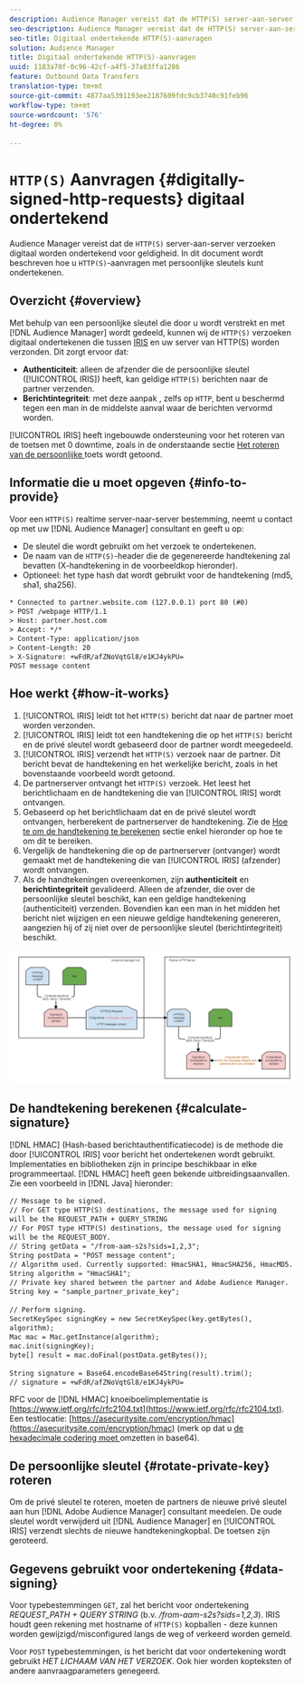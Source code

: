 ```yaml
---
description: Audience Manager vereist dat de HTTP(S) server-aan-server verzoeken digitaal worden ondertekend voor geldigheid. In dit document wordt beschreven hoe u HTTP-aanvragen kunt ondertekenen met persoonlijke sleutels.
seo-description: Audience Manager vereist dat de HTTP(S) server-aan-server verzoeken digitaal worden ondertekend voor geldigheid. In dit document wordt beschreven hoe u HTTP(S)-aanvragen kunt ondertekenen met persoonlijke sleutels.
seo-title: Digitaal ondertekende HTTP(S)-aanvragen
solution: Audience Manager
title: Digitaal ondertekende HTTP(S)-aanvragen
uuid: 1183a70f-0c96-42cf-a4f5-37a83ffa1286
feature: Outbound Data Transfers
translation-type: tm+mt
source-git-commit: 4877aa5391193ee2187609fdc9cb3740c91feb96
workflow-type: tm+mt
source-wordcount: '576'
ht-degree: 0%

---
```



# `HTTP(S)` Aanvragen {#digitally-signed-http-requests} digitaal ondertekend

Audience Manager vereist dat de `HTTP(S)` server-aan-server verzoeken digitaal worden ondertekend voor geldigheid. In dit document wordt beschreven hoe u `HTTP(S)`-aanvragen met persoonlijke sleutels kunt ondertekenen.

## Overzicht {#overview}

<!-- digitally_signed_http_requests.xml -->

Met behulp van een persoonlijke sleutel die door u wordt verstrekt en met [!DNL Audience Manager] wordt gedeeld, kunnen wij de `HTTP(S)` verzoeken digitaal ondertekenen die tussen [IRIS](../../../reference/system-components/components-data-action.md#iris) en uw server van HTTP(S) worden verzonden. Dit zorgt ervoor dat:

* **Authenticiteit**: alleen de afzender die de persoonlijke sleutel ([!UICONTROL IRIS]) heeft, kan geldige  `HTTP(S)` berichten naar de partner verzenden.
* **Berichtintegriteit**: met deze aanpak , zelfs op  `HTTP`, bent u beschermd tegen een man in de middelste aanval waar de berichten vervormd worden.

[!UICONTROL IRIS] heeft ingebouwde ondersteuning voor het roteren van de toetsen met 0 downtime, zoals in de onderstaande sectie  [Het roteren van de persoonlijke ](../../../integration/receiving-audience-data/real-time-outbound-transfers/digitally-signed-http-requests.md#rotate-private-key) toets wordt getoond.

## Informatie die u moet opgeven {#info-to-provide}

Voor een `HTTP(S)` realtime server-naar-server bestemming, neemt u contact op met uw [!DNL Audience Manager] consultant en geeft u op:

* De sleutel die wordt gebruikt om het verzoek te ondertekenen.
* De naam van de `HTTP(S)`-header die de gegenereerde handtekening zal bevatten (X-handtekening in de voorbeeldkop hieronder).
* Optioneel: het type hash dat wordt gebruikt voor de handtekening (md5, sha1, sha256).

```
* Connected to partner.website.com (127.0.0.1) port 80 (#0)
> POST /webpage HTTP/1.1
> Host: partner.host.com
> Accept: */*
> Content-Type: application/json
> Content-Length: 20
> X-Signature: +wFdR/afZNoVqtGl8/e1KJ4ykPU=
POST message content
```

## Hoe werkt {#how-it-works}

1. [!UICONTROL IRIS] leidt tot het  `HTTP(S)` bericht dat naar de partner moet worden verzonden.
1. [!UICONTROL IRIS] leidt tot een handtekening die op het  `HTTP(S)` bericht en de privé sleutel wordt gebaseerd door de partner wordt meegedeeld.
1. [!UICONTROL IRIS] verzendt het  `HTTP(S)` verzoek naar de partner. Dit bericht bevat de handtekening en het werkelijke bericht, zoals in het bovenstaande voorbeeld wordt getoond.
1. De partnerserver ontvangt het `HTTP(S)` verzoek. Het leest het berichtlichaam en de handtekening die van [!UICONTROL IRIS] wordt ontvangen.
1. Gebaseerd op het berichtlichaam dat en de privé sleutel wordt ontvangen, herberekent de partnerserver de handtekening. Zie de [Hoe te om de handtekening te berekenen](../../../integration/receiving-audience-data/real-time-outbound-transfers/digitally-signed-http-requests.md#calculate-signature) sectie enkel hieronder op hoe te om dit te bereiken.
1. Vergelijk de handtekening die op de partnerserver (ontvanger) wordt gemaakt met de handtekening die van [!UICONTROL IRIS] (afzender) wordt ontvangen.
1. Als de handtekeningen overeenkomen, zijn **authenticiteit** en **berichtintegriteit** gevalideerd. Alleen de afzender, die over de persoonlijke sleutel beschikt, kan een geldige handtekening (authenticiteit) verzenden. Bovendien kan een man in het midden het bericht niet wijzigen en een nieuwe geldige handtekening genereren, aangezien hij of zij niet over de persoonlijke sleutel (berichtintegriteit) beschikt.

![](assets/iris-digitally-sign-http-request.png)

## De handtekening berekenen {#calculate-signature}

[!DNL HMAC] (Hash-based berichtauthentificatiecode) is de methode die door  [!UICONTROL IRIS] voor bericht het ondertekenen wordt gebruikt. Implementaties en bibliotheken zijn in principe beschikbaar in elke programmeertaal. [!DNL HMAC] heeft geen bekende uitbreidingsaanvallen. Zie een voorbeeld in [!DNL Java] hieronder:

```
// Message to be signed.
// For GET type HTTP(S) destinations, the message used for signing will be the REQUEST_PATH + QUERY_STRING
// For POST type HTTP(S) destinations, the message used for signing will be the REQUEST_BODY.
// String getData = "/from-aam-s2s?sids=1,2,3";
String postData = "POST message content";
// Algorithm used. Currently supported: HmacSHA1, HmacSHA256, HmacMD5.
String algorithm = "HmacSHA1";
// Private key shared between the partner and Adobe Audience Manager.
String key = "sample_partner_private_key";
  
// Perform signing.
SecretKeySpec signingKey = new SecretKeySpec(key.getBytes(), algorithm);
Mac mac = Mac.getInstance(algorithm);
mac.init(signingKey);
byte[] result = mac.doFinal(postData.getBytes());
  
String signature = Base64.encodeBase64String(result).trim(); 
// signature = +wFdR/afZNoVqtGl8/e1KJ4ykPU=
```

RFC voor de [!DNL HMAC] knoeiboelimplementatie is [https://www.ietf.org/rfc/rfc2104.txt](https://www.ietf.org/rfc/rfc2104.txt). Een testlocatie: [https://asecuritysite.com/encryption/hmac](https://asecuritysite.com/encryption/hmac) (merk op dat u [de hexadecimale codering moet ](https://tomeko.net/online_tools/hex_to_base64.php?lang=en) omzetten in base64).

## De persoonlijke sleutel {#rotate-private-key} roteren

Om de privé sleutel te roteren, moeten de partners de nieuwe privé sleutel aan hun [!DNL Adobe Audience Manager] consultant meedelen. De oude sleutel wordt verwijderd uit [!DNL Audience Manager] en [!UICONTROL IRIS] verzendt slechts de nieuwe handtekeningkopbal. De toetsen zijn geroteerd.

## Gegevens gebruikt voor ondertekening {#data-signing}

Voor typebestemmingen `GET`, zal het bericht voor ondertekening *REQUEST_PATH + QUERY STRING* (b.v. */from-aam-s2s?sids=1,2,3*). IRIS houdt geen rekening met hostname of `HTTP(S)` kopballen - deze kunnen worden gewijzigd/misconfigured langs de weg of verkeerd worden gemeld.

Voor `POST` typebestemmingen, is het bericht dat voor ondertekening wordt gebruikt *HET LICHAAM VAN HET VERZOEK*. Ook hier worden kopteksten of andere aanvraagparameters genegeerd.
